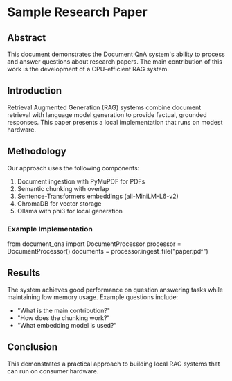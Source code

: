 # Sample Research Paper

## Abstract

This document demonstrates the Document QnA system's ability to process and answer questions about research papers. The main contribution of this work is the development of a CPU-efficient RAG system.

## Introduction

Retrieval Augmented Generation (RAG) systems combine document retrieval with language model generation to provide factual, grounded responses. This paper presents a local implementation that runs on modest hardware.

## Methodology

Our approach uses the following components:
1. Document ingestion with PyMuPDF for PDFs
2. Semantic chunking with overlap
3. Sentence-Transformers embeddings (all-MiniLM-L6-v2)
4. ChromaDB for vector storage
5. Ollama with phi3 for local generation

### Example Implementation

from document_qna import DocumentProcessor
processor = DocumentProcessor()
documents = processor.ingest_file("paper.pdf")

## Results

The system achieves good performance on question answering tasks while maintaining low memory usage. Example questions include:
- "What is the main contribution?"
- "How does the chunking work?"
- "What embedding model is used?"

## Conclusion

This demonstrates a practical approach to building local RAG systems that can run on consumer hardware.

